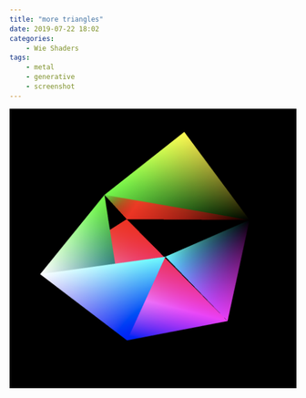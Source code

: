 ```yaml
---
title: "more triangles"
date: 2019-07-22 18:02
categories:
	- Wie Shaders
tags:
	- metal
	- generative
    - screenshot
---
```


![Metal: more triangle](/assets/1d4577d511.png)